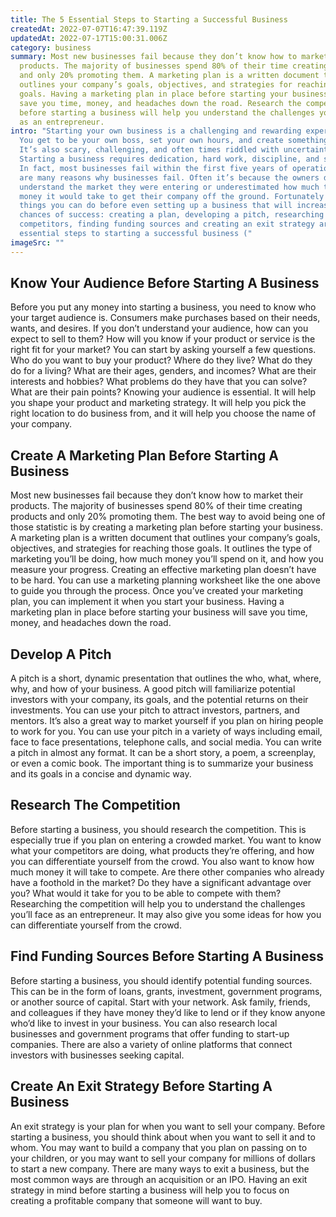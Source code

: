 ```yaml
---
title: The 5 Essential Steps to Starting a Successful Business
createdAt: 2022-07-07T16:47:39.119Z
updatedAt: 2022-07-17T15:00:31.006Z
category: business
summary: Most new businesses fail because they don’t know how to market their
  products. The majority of businesses spend 80% of their time creating products
  and only 20% promoting them. A marketing plan is a written document that
  outlines your company’s goals, objectives, and strategies for reaching those
  goals. Having a marketing plan in place before starting your business will
  save you time, money, and headaches down the road. Research the competition
  before starting a business will help you understand the challenges you’ll face
  as an entrepreneur.
intro: "Starting your own business is a challenging and rewarding experience.
  You get to be your own boss, set your own hours, and create something new.
  It’s also scary, challenging, and often times riddled with uncertainty.
  Starting a business requires dedication, hard work, discipline, and stamina.
  In fact, most businesses fail within the first five years of operation.There
  are many reasons why businesses fail. Often it’s because the owners didn’t
  understand the market they were entering or underestimated how much time and
  money it would take to get their company off the ground. Fortunately there are
  things you can do before even setting up a business that will increase your
  chances of success: creating a plan, developing a pitch, researching
  competitors, finding funding sources and creating an exit strategy are all
  essential steps to starting a successful business ("
imageSrc: ""
---
```


## Know Your Audience Before Starting A Business

Before you put any money into starting a business, you need to know who your target audience is. Consumers make purchases based on their needs, wants, and desires. If you don’t understand your audience, how can you expect to sell to them? How will you know if your product or service is the right fit for your market? You can start by asking yourself a few questions. Who do you want to buy your product? Where do they live? What do they do for a living? What are their ages, genders, and incomes? What are their interests and hobbies? What problems do they have that you can solve? What are their pain points? Knowing your audience is essential. It will help you shape your product and marketing strategy. It will help you pick the right location to do business from, and it will help you choose the name of your company.

## Create A Marketing Plan Before Starting A Business

Most new businesses fail because they don’t know how to market their products. The majority of businesses spend 80% of their time creating products and only 20% promoting them. The best way to avoid being one of those statistic is by creating a marketing plan before starting your business. A marketing plan is a written document that outlines your company’s goals, objectives, and strategies for reaching those goals. It outlines the type of marketing you’ll be doing, how much money you’ll spend on it, and how you measure your progress. Creating an effective marketing plan doesn’t have to be hard. You can use a marketing planning worksheet like the one above to guide you through the process. Once you’ve created your marketing plan, you can implement it when you start your business. Having a marketing plan in place before starting your business will save you time, money, and headaches down the road.

## Develop A Pitch

A pitch is a short, dynamic presentation that outlines the who, what, where, why, and how of your business. A good pitch will familiarize potential investors with your company, its goals, and the potential returns on their investments. You can use your pitch to attract investors, partners, and mentors. It’s also a great way to market yourself if you plan on hiring people to work for you. You can use your pitch in a variety of ways including email, face to face presentations, telephone calls, and social media. You can write a pitch in almost any format. It can be a short story, a poem, a screenplay, or even a comic book. The important thing is to summarize your business and its goals in a concise and dynamic way.

## Research The Competition

Before starting a business, you should research the competition. This is especially true if you plan on entering a crowded market. You want to know what your competitors are doing, what products they’re offering, and how you can differentiate yourself from the crowd. You also want to know how much money it will take to compete. Are there other companies who already have a foothold in the market? Do they have a significant advantage over you? What would it take for you to be able to compete with them? Researching the competition will help you to understand the challenges you’ll face as an entrepreneur. It may also give you some ideas for how you can differentiate yourself from the crowd.

## Find Funding Sources Before Starting A Business

Before starting a business, you should identify potential funding sources. This can be in the form of loans, grants, investment, government programs, or another source of capital. Start with your network. Ask family, friends, and colleagues if they have money they’d like to lend or if they know anyone who’d like to invest in your business. You can also research local businesses and government programs that offer funding to start-up companies. There are also a variety of online platforms that connect investors with businesses seeking capital.

## Create An Exit Strategy Before Starting A Business

An exit strategy is your plan for when you want to sell your company. Before starting a business, you should think about when you want to sell it and to whom. You may want to build a company that you plan on passing on to your children, or you may want to sell your company for millions of dollars to start a new company. There are many ways to exit a business, but the most common ways are through an acquisition or an IPO. Having an exit strategy in mind before starting a business will help you to focus on creating a profitable company that someone will want to buy.
